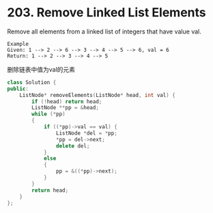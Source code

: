 # 203. Remove Linked List Elements
Remove all elements from a linked list of integers that have value val.
```
Example
Given: 1 --> 2 --> 6 --> 3 --> 4 --> 5 --> 6, val = 6
Return: 1 --> 2 --> 3 --> 4 --> 5
```

删除链表中值为val的元素
```cpp
class Solution {
public:
    ListNode* removeElements(ListNode* head, int val) {
        if (!head) return head;
        ListNode **pp = &head;
        while (*pp)
        {
            if ((*pp)->val == val) {
                ListNode *del = *pp;
                *pp = del->next;
                delete del;
            }
            else
            {
                pp = &((*pp)->next);
            }
        }
        return head;
    }
};
```
